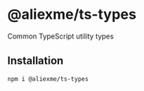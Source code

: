 # @aliexme/ts-types

Common TypeScript utility types

## Installation

```sh
npm i @aliexme/ts-types
```
